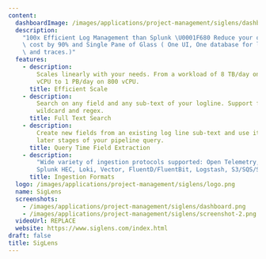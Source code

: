 ```yaml
---
content:
  dashboardImage: /images/applications/project-management/siglens/dashboard.png
  description:
    "100x Efficient Log Management than Splunk \U0001F680 Reduce your observability\
    \ cost by 90% and Single Pane of Glass ( One UI, One database for logs, metrics,\
    \ and traces.)"
  features:
    - description:
        Scales linearly with your needs. From a workload of 8 TB/day on 8
        vCPU to 1 PB/day on 800 vCPU.
      title: Efficient Scale
    - description:
        Search on any field and any sub-text of your logline. Support for
        wildcard and regex.
      title: Full Text Search
    - description:
        Create new fields from an existing log line sub-text and use it in
        later stages of your pipeline query.
      title: Query Time Field Extraction
    - description:
        "Wide variety of ingestion protocols supported: Open Telemetry, Elasticsearch,
        Splunk HEC, Loki, Vector, FluentD/FluentBit, Logstash, S3/SQS/SNS, Promtail."
      title: Ingestion Formats
  logo: /images/applications/project-management/siglens/logo.png
  name: SigLens
  screenshots:
    - /images/applications/project-management/siglens/dashboard.png
    - /images/applications/project-management/siglens/screenshot-2.png
  videoUrl: REPLACE
  website: https://www.siglens.com/index.html
draft: false
title: SigLens
---
```

